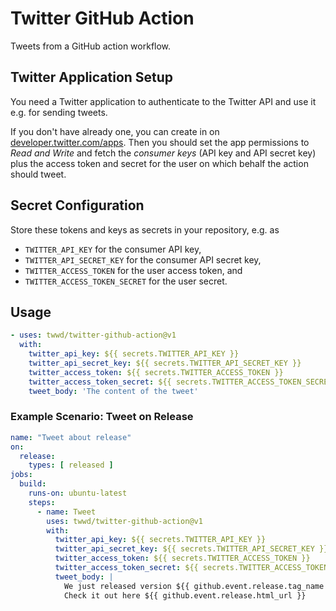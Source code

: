 # Twitter GitHub Action

Tweets from a GitHub action workflow.

## Twitter Application Setup

You need a Twitter application to authenticate to the Twitter API and use it e.g. for sending tweets.

If you don't have already one, you can create in on [developer.twitter.com/apps](https://developer.twitter.com/apps). Then you should set the app permissions to _Read and Write_ and fetch the _consumer keys_ (API key and API secret key) plus the access token and secret for the user on which behalf the action should tweet.

## Secret Configuration

Store these tokens and keys as secrets in your repository, e.g. as
- `TWITTER_API_KEY` for the consumer API key,
- `TWITTER_API_SECRET_KEY` for the consumer API secret key,
- `TWITTER_ACCESS_TOKEN` for the user access token, and
- `TWITTER_ACCESS_TOKEN_SECRET` for the user secret.


## Usage

```yaml
- uses: twwd/twitter-github-action@v1
  with:
    twitter_api_key: ${{ secrets.TWITTER_API_KEY }}
    twitter_api_secret_key: ${{ secrets.TWITTER_API_SECRET_KEY }}
    twitter_access_token: ${{ secrets.TWITTER_ACCESS_TOKEN }}
    twitter_access_token_secret: ${{ secrets.TWITTER_ACCESS_TOKEN_SECRET }}
    tweet_body: 'The content of the tweet'
```

### Example Scenario: Tweet on Release

```yaml
name: "Tweet about release"
on:
  release:
    types: [ released ]
jobs:
  build:
    runs-on: ubuntu-latest
    steps:
      - name: Tweet
        uses: twwd/twitter-github-action@v1
        with:
          twitter_api_key: ${{ secrets.TWITTER_API_KEY }}
          twitter_api_secret_key: ${{ secrets.TWITTER_API_SECRET_KEY }}
          twitter_access_token: ${{ secrets.TWITTER_ACCESS_TOKEN }}
          twitter_access_token_secret: ${{ secrets.TWITTER_ACCESS_TOKEN_SECRET }}
          tweet_body: |
            We just released version ${{ github.event.release.tag_name }} of ${{ github.event.repository.name }} 🎉
            Check it out here ${{ github.event.release.html_url }}
```


